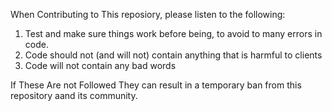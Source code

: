 When Contributing to This reposiory, please listen to the following:
1. Test and make sure things work before being, to avoid to many errors in code.
2. Code should not (and will not) contain anything that is harmful to clients
3. Code will not contain any bad words

If These Are not Followed They can result in a temporary ban from this repository aand its community.
